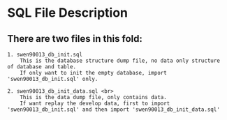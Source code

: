 SQL File Description
====================
There are two files in this fold:
---------------------------------
    1. swen90013_db_init.sql
        This is the database structure dump file, no data only structure of database and table.
        If only want to init the empty database, import 'swen90013_db_init.sql' only.
  
    2. swen90013_db_init_data.sql <br>
        This is the data dump file, only contains data.
        If want replay the develop data, first to import 'swen90013_db_init.sql' and then import 'swen90013_db_init_data.sql'

